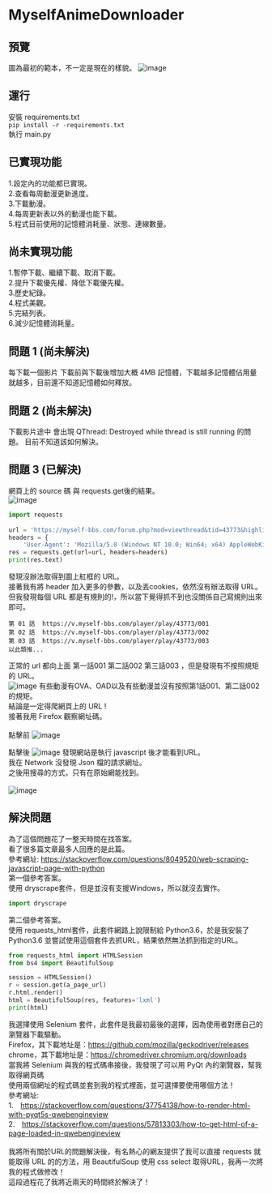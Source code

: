 # MyselfAnimeDownloader
## 預覽
圖為最初的範本，不一定是現在的樣貌。
![image](https://i.imgur.com/qAckhuk.gif)

## 運行
安裝 requirements.txt <br>
`
pip install -r -requirements.txt
`
<br>
執行 main.py <br>

## 已實現功能
1.設定內的功能都已實現。<br>
2.查看每周動漫更新進度。<br>
3.下載動漫。<br>
4.每周更新表以外的動漫也能下載。<br>
5.程式目前使用的記憶體消耗量、狀態、連線數量。<br>

## 尚未實現功能
1.暫停下載、繼續下載、取消下載。<br>
2.提升下載優先權、降低下載優先權。<br>
3.歷史紀錄。<br>
4.程式美觀。<br>
5.完結列表。<br>
6.減少記憶體消耗量。<br>

## 問題 1 (尚未解決)<br>
每下載一個影片  下載前與下載後增加大概 4MB 記憶體，下載越多記憶體佔用量就越多，目前還不知道記憶體如何釋放。<br>

## 問題 2 (尚未解決)<br>
下載影片途中 會出現 QThread: Destroyed while thread is still running 的問題。
目前不知道該如何解決。

## 問題 3 (已解決)<br>
網頁上的 source 碼 與 requests.get後的結果。<br>
![image](https://i.imgur.com/9kG6vdj.png)
```python
import requests  
  
url = 'https://myself-bbs.com/forum.php?mod=viewthread&tid=43773&highlight=%E7%99%BD%E8%89%B2%E7%9B%B8%E7%B0%BF'  
headers = {  
    'User-Agent': 'Mozilla/5.0 (Windows NT 10.0; Win64; x64) AppleWebKit/537.36 (KHTML, like Gecko) Chrome/84.0.4147.105 Safari/537.36'}  
res = requests.get(url=url, headers=headers)  
print(res.text)
```
發現沒辦法取得到圖上紅框的 URL。<br>
接著我有將 header 加入更多的參數，以及丟cookies，依然沒有辦法取得 URL。<br>
但我發現每個 URL 都是有規則的!，所以當下覺得抓不到也沒關係自己寫規則出來即可。<br>
```
第 01 話  https://v.myself-bbs.com/player/play/43773/001
第 02 話  https://v.myself-bbs.com/player/play/43773/002
第 03 話  https://v.myself-bbs.com/player/play/43773/003
以此類推...
```
正常的 url 都向上面 第一話001 第二話002 第三話003 ，但是發現有不按照規矩的 URL。<br>
![image](https://i.imgur.com/88FrgLG.png)
有些動漫有OVA、OAD以及有些動漫並沒有按照第1話001、第二話002的規矩。<br>
結論是一定得爬網頁上的 URL ! <br>
接著我用 Firefox 觀察網址碼。<br><br>
點擊前
![image](https://i.imgur.com/qYxUiRs.png)

點擊後
![image](https://i.imgur.com/XSy5D2z.png)
發現網站是執行 javascript 後才能看到URL。<br>
我在 Network 沒發現 Json 檔的請求網址。<br>
之後用搜尋的方式，只有在原始網能找到。<br><br>
![image](https://i.imgur.com/w8YZk3x.png)

## 解決問題
為了這個問題花了一整天時間在找答案。<br>
看了很多篇文章最多人回應的是此篇。<br>
參考網址: https://stackoverflow.com/questions/8049520/web-scraping-javascript-page-with-python <br>
第一個參考答案。<br>
使用 dryscrape套件，但是並沒有支援Windows，所以就沒去實作。
```python
import dryscrape
```
第二個參考答案。<br>
使用 requests_html套件，此套件網路上說限制給 Python3.6，於是我安裝了 Python3.6 並嘗試使用這個套件去抓URL，結果依然無法抓到指定的URL。<br>
```python
from requests_html import HTMLSession
from bs4 import BeautifulSoup

session = HTMLSession()
r = session.get(a_page_url)
r.html.render()
html = BeautifulSoup(res, features='lxml')
print(html)
```
我選擇使用 Selenium 套件，此套件是我最初最後的選擇，因為使用者對應自己的瀏覽器下載驅動。<br>
Firefox，其下載地址是：https://github.com/mozilla/geckodriver/releases <br>
chrome，其下載地址是：https://chromedriver.chromium.org/downloads <br>
當我將 Selenium 與我的程式碼串接後，我發現了可以用 PyQt 內的瀏覽器，幫我取得網頁碼<br>
使用兩個網址的程式碼並套到我的程式裡面，並可選擇要使用哪個方法！<br>
參考網址: <br>
1.　https://stackoverflow.com/questions/37754138/how-to-render-html-with-pyqt5s-qwebengineview <br>
2.　https://stackoverflow.com/questions/57813303/how-to-get-html-of-a-page-loaded-in-qwebengineview <br>
<br>
我將所有關於URL的問題解決後，有名熱心的網友提供了我可以直接 requests 就能取得 URL 的的方法，用 BeautifulSoup 使用 css select 取得URL，我再一次將我的程式做修改！<br>
這段過程花了我將近兩天的時間終於解決了！<br>